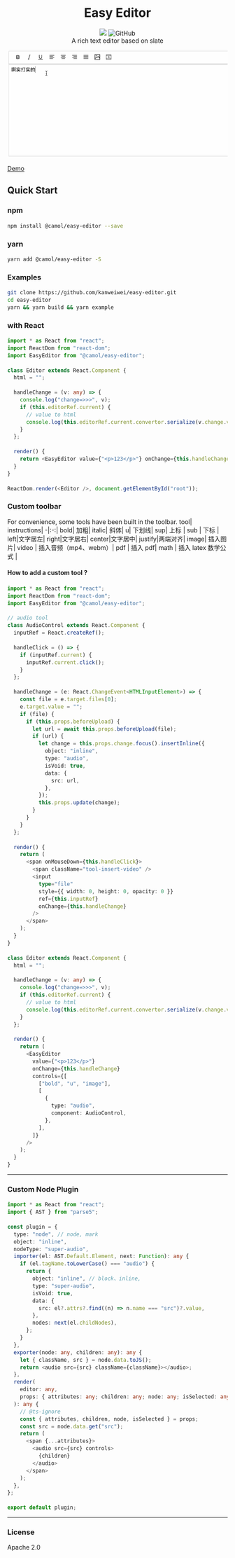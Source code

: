 <h1 align="center">Easy Editor</h1>
<div align="center">
<img src="https://img.shields.io/npm/v/@camol/easy-editor?style=flat-square"/>
<img alt="GitHub" src="https://img.shields.io/github/license/kanweiwei/easy-editor">
</div>
<div align="center">A rich text editor based on slate </div>

![easy-editor](./source/images/easy-editor-demo.gif)

[Demo](https://kanweiwei.github.io/easy-editor/example/)

## Quick Start

### npm

```bash
npm install @camol/easy-editor --save
```

### yarn

```bash
yarn add @camol/easy-editor -S
```

### Examples

```bash
git clone https://github.com/kanweiwei/easy-editor.git
cd easy-editor
yarn && yarn build && yarn example
```

### with React

```typescript
import * as React from "react";
import ReactDom from "react-dom";
import EasyEditor from "@camol/easy-editor";

class Editor extends React.Component {
  html = "";

  handleChange = (v: any) => {
    console.log("change=>>>", v);
    if (this.editorRef.current) {
      // value to html
      console.log(this.editorRef.current.convertor.serialize(v.change.value));
    }
  };

  render() {
    return <EasyEditor value={"<p>123</p>"} onChange={this.handleChange} />;
  }
}

ReactDom.render(<Editor />, document.getElementById("root"));
```

### Custom toolbar

For convenience, some tools have been built in the toolbar.
tool| instructions|
-|:-:|
bold| 加粗|
italic| 斜体|
u| 下划线|
sup| 上标 |
sub | 下标 |
left|文字居左|
right|文字居右|
center|文字居中|
justify|两端对齐|
image| 插入图片|
video | 插入音频（mp4、webm）|
pdf | 插入 pdf|
math | 插入 latex 数学公式 |

#### How to add a custom tool ?

```typescript
import * as React from "react";
import ReactDom from "react-dom";
import EasyEditor from "@camol/easy-editor";

// audio tool
class AudioControl extends React.Component {
  inputRef = React.createRef();

  handleClick = () => {
    if (inputRef.current) {
      inputRef.current.click();
    }
  };

  handleChange = (e: React.ChangeEvent<HTMLInputElement>) => {
    const file = e.target.files[0];
    e.target.value = "";
    if (file) {
      if (this.props.beforeUpload) {
        let url = await this.props.beforeUpload(file);
        if (url) {
          let change = this.props.change.focus().insertInline({
            object: "inline",
            type: "audio",
            isVoid: true,
            data: {
              src: url,
            },
          });
          this.props.update(change);
        }
      }
    }
  };

  render() {
    return (
      <span onMouseDown={this.handleClick}>
        <span className="tool-insert-video" />
        <input
          type="file"
          style={{ width: 0, height: 0, opacity: 0 }}
          ref={this.inputRef}
          onChange={this.handleChange}
        />
      </span>
    );
  }
}

class Editor extends React.Component {
  html = "";

  handleChange = (v: any) => {
    console.log("change=>>>", v);
    if (this.editorRef.current) {
      // value to html
      console.log(this.editorRef.current.convertor.serialize(v.change.value));
    }
  };

  render() {
    return (
      <EasyEditor
        value={"<p>123</p>"}
        onChange={this.handleChange}
        controls={[
          ["bold", "u", "image"],
          [
            {
              type: "audio",
              component: AudioControl,
            },
          ],
        ]}
      />
    );
  }
}
```

---

### Custom Node Plugin

```typescript
import * as React from "react";
import { AST } from "parse5";

const plugin = {
  type: "node", // node, mark
  object: "inline",
  nodeType: "super-audio",
  importer(el: AST.Default.Element, next: Function): any {
    if (el.tagName.toLowerCase() === "audio") {
      return {
        object: "inline", // block、inline,
        type: "super-audio",
        isVoid: true,
        data: {
          src: el?.attrs?.find((n) => n.name === "src")?.value,
        },
        nodes: next(el.childNodes),
      };
    }
  },
  exporter(node: any, children: any): any {
    let { className, src } = node.data.toJS();
    return <audio src={src} className={className}></audio>;
  },
  render(
    editor: any,
    props: { attributes: any; children: any; node: any; isSelected: any }
  ): any {
    // @ts-ignore
    const { attributes, children, node, isSelected } = props;
    const src = node.data.get("src");
    return (
      <span {...attributes}>
        <audio src={src} controls>
          {children}
        </audio>
      </span>
    );
  },
};

export default plugin;
```

---

### License

Apache 2.0
